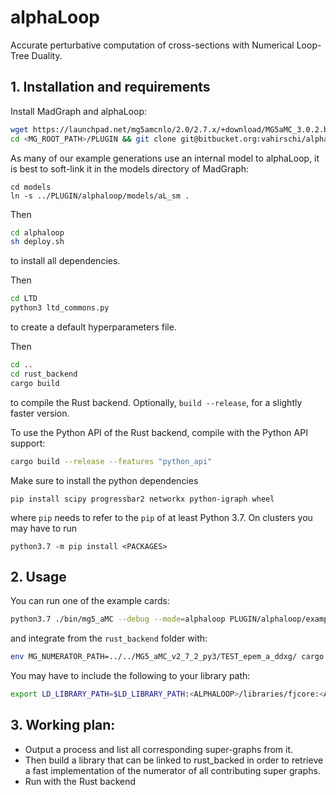 
# alphaLoop 
Accurate perturbative computation of cross-sections with Numerical Loop-Tree Duality.

## 1. Installation and requirements

Install MadGraph and alphaLoop:

```sh
wget https://launchpad.net/mg5amcnlo/2.0/2.7.x/+download/MG5aMC_3.0.2.beta.py3.tgz
cd <MG_ROOT_PATH>/PLUGIN && git clone git@bitbucket.org:vahirschi/alphaloop.git
```

As many of our example generations use an internal model to alphaLoop, it is best to soft-link it in the models directory of MadGraph:

```
cd models
ln -s ../PLUGIN/alphaloop/models/aL_sm .
```

Then

```sh
cd alphaloop
sh deploy.sh
```

to install all dependencies.

Then

```sh
cd LTD
python3 ltd_commons.py
```
to create a default hyperparameters file.

Then
```sh
cd ..
cd rust_backend
cargo build 
```
to compile the Rust backend. Optionally, `build --release`, for a slightly faster version.

To use the Python API of the Rust backend, compile with the Python API support:
```sh
cargo build --release --features "python_api"
```

Make sure to install the python dependencies
```
pip install scipy progressbar2 networkx python-igraph wheel
```
where `pip` needs to refer to the `pip` of at least Python 3.7. On clusters you may have to run

```
python3.7 -m pip install <PACKAGES>
```


## 2. Usage

You can run one of the example cards:

```sh
python3.7 ./bin/mg5_aMC --debug --mode=alphaloop PLUGIN/alphaloop/examples/epem_a_ddxg.aL
```

and integrate from the `rust_backend` folder with:

```sh
env MG_NUMERATOR_PATH=../../MG5_aMC_v2_7_2_py3/TEST_epem_a_ddxg/ cargo run -- --cross_section_set ../../MG5_aMC_v2_7_2_py3/TEST_epem_a_ddxg/FORM/Rust_inputs/all_MG_supergraphs.yaml --debug 0 -c 16
```

You may have to include the following to your library path:
```sh
export LD_LIBRARY_PATH=$LD_LIBRARY_PATH:<ALPHALOOP>/libraries/fjcore:<ALPHALOOP>/libraries/ecos:<ALPHALOOP>/libraries/scs/out:<ALPHALOOP>/libraries/Cuba-4.2
```


## 3. Working plan:

- Output a process and list all corresponding super-graphs from it.
- Then build a library that can be linked to rust_backed in order to retrieve a fast implementation of the numerator of all contributing super graphs.
- Run with the Rust backend